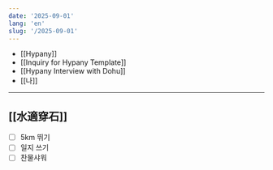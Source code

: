 ```yaml
---
date: '2025-09-01'
lang: 'en'
slug: '/2025-09-01'
---
```


- [[Hypany]]
- [[Inquiry for Hypany Template]]
- [[Hypany Interview with Dohu]]
- [[나]]

---

## [[水適穿石]]

- [ ] 5km 뛰기
- [ ] 일지 쓰기
- [ ] 찬물샤워
